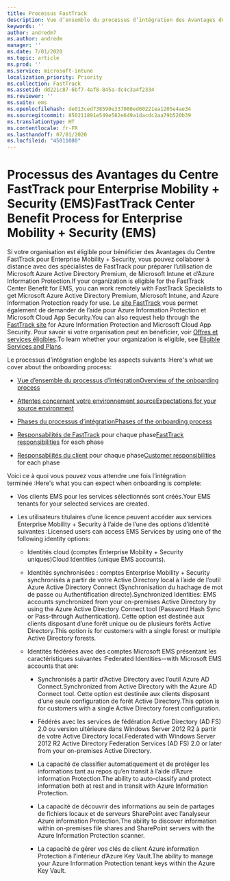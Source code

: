 ```yaml
---
title: Processus FastTrack
description: Vue d’ensemble du processus d’intégration des Avantages du Centre FastTrack
keywords: ''
author: andredm7
ms.author: andredm
manager: ''
ms.date: 7/01/2020
ms.topic: article
ms.prod: ''
ms.service: microsoft-intune
localization_priority: Priority
ms.collection: FastTrack
ms.assetid: dd221c87-6bf7-4af8-845a-dc4c3a4f2334
ms.reviewer: ''
ms.suite: ems
ms.openlocfilehash: de013ced738590e337080ed60221ea1205e4ae34
ms.sourcegitcommit: 850211891e549e582e649a1dacdc2aa79b520b39
ms.translationtype: HT
ms.contentlocale: fr-FR
ms.lasthandoff: 07/01/2020
ms.locfileid: "45011080"
---
```

# <a name="fasttrack-center-benefit-process-for-enterprise-mobility--security-ems"></a><span data-ttu-id="44121-103">Processus des Avantages du Centre FastTrack pour Enterprise Mobility + Security (EMS)</span><span class="sxs-lookup"><span data-stu-id="44121-103">FastTrack Center Benefit Process for Enterprise Mobility + Security (EMS)</span></span>
<span data-ttu-id="44121-104">Si votre organisation est éligible pour bénéficier des Avantages du Centre FastTrack pour Enterprise Mobility + Security, vous pouvez collaborer à distance avec des spécialistes de FastTrack pour préparer l’utilisation de Microsoft Azure Active Directory Premium, de Microsoft Intune et d’Azure Information Protection.</span><span class="sxs-lookup"><span data-stu-id="44121-104">If your organization is eligible for the FastTrack Center Benefit for EMS, you can work remotely with FastTrack Specialists to get Microsoft Azure Active Directory Premium, Microsoft Intune, and Azure Information Protection ready for use.</span></span> <span data-ttu-id="44121-105">Le [site FastTrack](https://www.microsoft.com/fasttrack/microsoft-365/ems) vous permet également de demander de l’aide pour Azure Information Protection et Microsoft Cloud App Security.</span><span class="sxs-lookup"><span data-stu-id="44121-105">You can also request help through the [FastTrack site](https://www.microsoft.com/fasttrack/microsoft-365/ems) for Azure Information Protection and Microsoft Cloud App Security.</span></span> <span data-ttu-id="44121-106">Pour savoir si votre organisation peut en bénéficier, voir [Offres et services éligibles](M365-eligible-services-and-plans.md).</span><span class="sxs-lookup"><span data-stu-id="44121-106">To learn whether your organization is eligible, see [Eligible Services and Plans](M365-eligible-services-and-plans.md).</span></span>


<span data-ttu-id="44121-107">Le processus d’intégration englobe les aspects suivants :</span><span class="sxs-lookup"><span data-stu-id="44121-107">Here's what we cover about the onboarding process:</span></span>

-   [<span data-ttu-id="44121-108">Vue d’ensemble du processus d’intégration</span><span class="sxs-lookup"><span data-stu-id="44121-108">Overview of the onboarding process</span></span>](EMS-fasttrack-benefit-overview.md)

-   [<span data-ttu-id="44121-109">Attentes concernant votre environnement source</span><span class="sxs-lookup"><span data-stu-id="44121-109">Expectations for your source environment</span></span>](EMS-source-environment-expectations.md)

-   [<span data-ttu-id="44121-110">Phases du processus d’intégration</span><span class="sxs-lookup"><span data-stu-id="44121-110">Phases of the onboarding process</span></span>](EMS-onboarding-phases.md)

-   <span data-ttu-id="44121-111">[Responsabilités de FastTrack](EMS-fasttrack-responsibilities.md) pour chaque phase</span><span class="sxs-lookup"><span data-stu-id="44121-111">[FastTrack responsibilities](EMS-fasttrack-responsibilities.md) for each phase</span></span>

-   <span data-ttu-id="44121-112">[Responsabilités du client](EMS-your-responsibilities.md) pour chaque phase</span><span class="sxs-lookup"><span data-stu-id="44121-112">[Customer responsibilities](EMS-your-responsibilities.md) for each phase</span></span>

<span data-ttu-id="44121-113">Voici ce à quoi vous pouvez vous attendre une fois l’intégration terminée :</span><span class="sxs-lookup"><span data-stu-id="44121-113">Here's what you can expect when onboarding is complete:</span></span>

-   <span data-ttu-id="44121-114">Vos clients EMS pour les services sélectionnés sont créés.</span><span class="sxs-lookup"><span data-stu-id="44121-114">Your EMS tenants for your selected services are created.</span></span>

-   <span data-ttu-id="44121-115">Les utilisateurs titulaires d’une licence peuvent accéder aux services Enterprise Mobility + Security à l’aide de l’une des options d’identité suivantes :</span><span class="sxs-lookup"><span data-stu-id="44121-115">Licensed users can access EMS Services by using one of the following identity options:</span></span>

    -   <span data-ttu-id="44121-116">Identités cloud (comptes Enterprise Mobility + Security uniques)</span><span class="sxs-lookup"><span data-stu-id="44121-116">Cloud Identities (unique EMS accounts).</span></span>

    -   <span data-ttu-id="44121-117">Identités synchronisées : comptes Enterprise Mobility + Security synchronisés à partir de votre Active Directory local à l’aide de l’outil Azure Active Directory Connect (Synchronisation du hachage de mot de passe ou Authentification directe).</span><span class="sxs-lookup"><span data-stu-id="44121-117">Synchronized Identities: EMS accounts synchronized from your on-premises Active Directory by using the Azure Active Directory Connect tool (Password Hash Sync or Pass-through Authentication).</span></span> <span data-ttu-id="44121-118">Cette option est destinée aux clients disposant d’une forêt unique ou de plusieurs forêts Active Directory.</span><span class="sxs-lookup"><span data-stu-id="44121-118">This option is for customers with a single forest or multiple Active Directory forests.</span></span>

    -   <span data-ttu-id="44121-119">Identités fédérées avec des comptes Microsoft EMS présentant les caractéristiques suivantes :</span><span class="sxs-lookup"><span data-stu-id="44121-119">Federated Identities--with Microsoft EMS accounts that are:</span></span>

        -   <span data-ttu-id="44121-120">Synchronisés à partir d’Active Directory avec l’outil Azure AD Connect.</span><span class="sxs-lookup"><span data-stu-id="44121-120">Synchronized from Active Directory with the Azure AD Connect tool.</span></span> <span data-ttu-id="44121-121">Cette option est destinée aux clients disposant d’une seule configuration de forêt Active Directory.</span><span class="sxs-lookup"><span data-stu-id="44121-121">This option is for customers with a single Active Directory forest configuration.</span></span>

        -   <span data-ttu-id="44121-122">Fédérés avec les services de fédération Active Directory (AD FS) 2.0 ou version ultérieure dans Windows Server 2012 R2 à partir de votre Active Directory local.</span><span class="sxs-lookup"><span data-stu-id="44121-122">Federated with Windows Server 2012 R2 Active Directory Federation Services (AD FS) 2.0 or later from your on-premises Active Directory.</span></span>

        -   <span data-ttu-id="44121-123">La capacité de classifier automatiquement et de protéger les informations tant au repos qu’en transit à l’aide d’Azure information Protection.</span><span class="sxs-lookup"><span data-stu-id="44121-123">The ability to auto-classify and protect information both at rest and in transit with Azure Information Protection.</span></span> 

        -   <span data-ttu-id="44121-124">La capacité de découvrir des informations au sein de partages de fichiers locaux et de serveurs SharePoint avec l’analyseur Azure information Protection.</span><span class="sxs-lookup"><span data-stu-id="44121-124">The ability to discover information within on-premises file shares and SharePoint servers with the Azure Information Protection scanner.</span></span> 

        -   <span data-ttu-id="44121-125">La capacité de gérer vos clés de client Azure information Protection à l’intérieur d’Azure Key Vault.</span><span class="sxs-lookup"><span data-stu-id="44121-125">The ability to manage your Azure Information Protection tenant keys within the Azure Key Vault.</span></span> 

